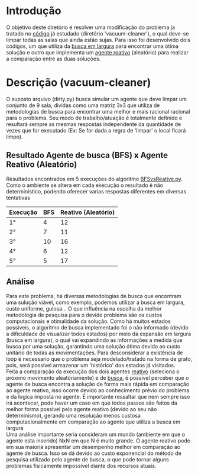 # Introdução
O objetivo deste diretório é resolver uma modificação do problema ja tratado no <a href="https://github.com/Sr-Souza-dev/AI/tree/main/vacuum-cleaner">código<a> já estudado (diretório 'vacuum-cleaner'), o qual deve-se limpar todas as salas que ainda estão sujas. Para isso foi desenvolvido dois códigos, um que utiliza da <a href="https://github.com/Sr-Souza-dev/AI/blob/main/search-solution(vacuum-cleaner)/roomba-BFS.py">busca em largura<a> para encontrar uma ótima solução e outro que implementa um <a href="https://github.com/Sr-Souza-dev/AI/blob/main/search-solution(vacuum-cleaner)/BFSvsReative.py">agente reativo<a> (aleatório) para realizar a comparação entre as duas soluções.

# Descrição (vacuum-cleaner)
O suposto arquivo (dirty.py) busca simular um agente que deve limpar um conjunto de 9 sala, dividas como uma matriz 3x3 que utiliza de metodologias de busca para encontrar uma melhor e mais racional racional para o problema. Seu modo de trabalho/atuação é totalmente definido e resultará sempre as mesmas respostas independente da quantidade de vezes que for executado (Ex: Se for dada a regra de 'limpar' o local ficará limpo).


## Resultado Agente de busca (BFS) x Agente Reativo (Aleatório) 
Resultados encontrados em 5 execuções do algoritmo <a href="https://github.com/Sr-Souza-dev/AI/blob/main/search-solution(vacuum-cleaner)/BFSvsReative.py">BFSvsReative.py<a>. Como o ambiente se altera em cada execução o resultado é não deterministico, podendo oferecer varias respostas diferentes em diversas tentativas


| Execução | BFS | Reativo (Aleatório) |
| -------- | --- | ------------------- |
|   1°     | 4   |          12         |
|   2°     | 7   |          11         |
|   3°     | 10  |          16         |
|   4°     | 6   |          12         |
|   5°     | 5   |          17         |


## Análise
Para este problema, há diversas metodologias de busca que encontram uma sulução viável, como exemplo,  podemos utilizar a busca em largura, custo uniforme, gulosa... O que influência na escolha da melhor metodologia de pesquisa para o devido problema são os custos computacionais e otimalidade da solução. 
Como há muitos estados possiveis, o algoritmo de busca implementado foi o não informado (devido a dificuldade de visualizar todos estados) por meio da expansão em largura (busca em largura), o qual vai expandindo as informações a medida que busca por uma solução, garantindo uma solução ótima devido ao custo unitário de todas as movimentações. Para desconsiderar a existência de loop é necessario que o problema seja modelado/tratado na forma de grafo, pois, será possível armazenar um 'histórico' dos estados já visitados.  <br>
Feita a comparação da execução dos dois agentes <a href="https://github.com/Sr-Souza-dev/AI/blob/main/search-solution(vacuum-cleaner)/BFSvsReative.py">reativo<a> (seleciona o próximo movimento aleatóriamente) e de <a href="https://github.com/Sr-Souza-dev/AI/blob/main/search-solution(vacuum-cleaner)/roomba-BFS.py">busca<a>, é possível perceber que o agente de busca encontra a solução de forma mais rápida em comparação ao agente reativo, isso ocorre devido ao conhecimento prévio do problema e da logica imposta no agente. É importante ressaltar que nem sempre isso irá acontecer, pode haver um caso em que todos passos são feitos da melhor forma possivel pelo agente reativo (devido ao seu não determinismo), gerando uma resolução menos custosa computacionalmente em comparação ao agente que utiliza a busca em largura <br>
Uma análise importante seria consideram um mundo (ambiente em que o agente esta inserido) NxN em que N é muito grande. O agente reativo pode em sua maioria apresentar um desempenho melhor em comparação ao agente de busca. Isso se dá devido ao custo exponencial do método de pesquisa utilizado pelo agente de busca, o que pode tornar alguns problemas fisicamente impossível diante dos recursos atuais. 